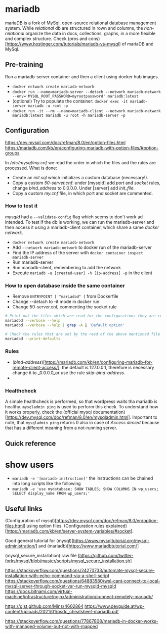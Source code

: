 # mariadb

mariaDB is a fork of MySql, open-source relational database management system. While _relational_ db are structured in rown and columns, the _non-relational_ organize the data in docs, collections, graphs, in a more flexible and complex structure. Check (pros and cons)[https://www.hostinger.com/tutorials/mariadb-vs-mysql] of mariaDB and MySql.

## Pre-training  
Run a mariadb-server container and then a client using docker hub images.
- `docker network create mariadb-network`
- `docker run --name=mariadb-server --detach --network mariadb-network --env='MYSQL_ROOT_PASSWORD=myrootpassword' mariadb:latest`
- (optional) Try to populate the container: `docker exec -it mariadb-server mariadb -u root -p`
- `docker run -it --rm --name=mariadb-client --network mariadb-network mariadb:latest mariadb -u root -h mariadb-server -p`

## Configuration
https://dev.mysql.com/doc/refman/8.0/en/option-files.html
https://mariadb.com/kb/en/configuring-mariadb-with-option-files/#option-groups

In _/etc/mysql/my.cnf_ we read the order in which the files and the rules are processed. What is done:
- Create an _init.sql_ which initializes a custom database (necessary!).
- Copy a custom _50-server.cnf_: under [mysqld] add _port_ and _socket_ rules, change _bind_address_ to 0.0.0.0. Under [server] add _init_file_.
- Copy a custom _my.cnf_ file, in which port and socket are commented.

### How to test it
*mysqld* had a `--validate-config` flag which seems to don't work ad intended. To test if the db is working, we can run the mariadb-server and then access it using a mariadb-client container, which share a same _docker network_.
- `docker network create mariadb-network`
- Add `--network mariadb-network` to docker run of the mariadb-server
- Find the IP address of the server with `docker container inspect mariadb-server`
- Run mariadb-server
- Run mariadb-client, remembering to add the network
- Execute `mariadb -u [created-user] -h [ip-address] -p` in the client

### How to open database inside the same container
- Remove `ENTRYPOINT [ "mariadbd" ]` from Dockerfile
- Change --detach to -it mode in docker run
- Change 50-server.cnf, commenting the socket rule

```bash
# Print out the files which are read for the configuration; they are read in that order, and they don't replace themselves, instead they _ADD_ the rules.
mariadbd --verbose --help
mariadbd --verbose --help | grep -A 1 'Default option'

# Check the rules that are set by the read of the above mentioned file
mariadbd --print-defaults
```  

### Rules
- (_bind-address_)[https://mariadb.com/kb/en/configuring-mariadb-for-remote-client-access/]: the default is 127.0.0.1, therefore is necessary change it to _0.0.0.0_or use the rule _skip-bind-address_.
- 

### Healthcheck
A simple healthcheck is performed, so that wordpress waits tha mariadb is healthy. `mysqladmin ping` is used to perform this check. To understand how it works properly, check the (official mysql documentation)[https://dev.mysql.com/doc/refman/8.0/en/mysqladmin.html]. Important to note, that `mysqladmin ping` returns 0 also in case of _Access denied_ because that has a different meaning from a not-running server.

## Quick reference
# show users
- `mariadb -e '[mariadb-instruction]'` the instructions can be chained into long scripts like the following
- `mariadb -e 'use mydatabase; SHOW TABLES; SHOW COLUMNS IN wp_users; SELECT display_name FROM wp_users;'`

## Useful links
(Configuration of mysql)[https://dev.mysql.com/doc/refman/8.0/en/option-files.html] using option files.
(Configuration rules explained)[https://mariadb.com/kb/en/server-system-variables/#socket].

Good general tutorial for (mysql)[https://www.mysqltutorial.org/mysql-administration/] and (mariadb)[https://www.mariadbtutorial.com/]

(mysql_secure_installation) raw file [https://github.com/twitter-forks/mysql/blob/master/scripts/mysql_secure_installation.sh]  

https://stackoverflow.com/questions/24270733/automate-mysql-secure-installation-with-echo-command-via-a-shell-script
https://stackoverflow.com/questions/64883580/wsl-cant-connect-to-local-mysql-server-through-socket-var-run-mysqld-mysqld
https://docs.bitnami.com/virtual-machine/infrastructure/nginx/administration/connect-remotely-mariadb/

https://gist.github.com/Mins/4602864
https://www.devguide.at/wp-content/uploads/2021/01/osdc_cheatsheet-mariadb.pdf

https://stackoverflow.com/questions/77867808/mariadb-in-docker-works-with-managed-volume-but-not-with-mapped

